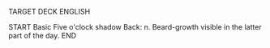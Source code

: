 TARGET DECK
ENGLISH

START
Basic
Five o'clock shadow
Back: n. Beard-growth visible in the latter part of the day.
END
